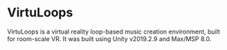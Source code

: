 # VirtuLoops

VirtuLoops is a virtual reality loop-based music creation environment, built for room-scale VR. It was built using 
Unity v2019.2.9 and Max/MSP 8.0.
